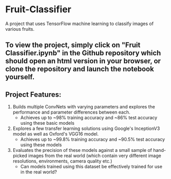 # Fruit-Classifier
A project that uses TensorFlow machine learning to classify images of various fruits. 

## To view the project, simply click on "Fruit Classifier.ipynb" in the Github repository which should open an html version in your browser, or clone the repository and launch the notebook yourself.

## Project Features:
1. Builds multiple ConvNets with varying parameters and explores the performance and parameter differences between each.
    - Achieves up to \~98% training accuracy and \~86% test accuracy using these basic models
2. Explores a few transfer learning solutions using Google's InceptionV3 model as well as Oxford's VGG16 model.
    - Achieves up to \~99.8% training accuracy and \~90.5% test accuracy using these models
3. Evaluates the precision of these models against a small sample of hand-picked images from the real world (which contain very different image resolutions, environments, camera quality etc.) 
    - Can models trained using this dataset be effectively trained for use in the real world? 
